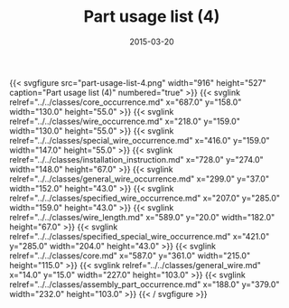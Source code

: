 ﻿---
title: Part usage list (4)
toc: false
type: specs
layout: diagram
date: "2015-03-20"
draft: false
specification: KBL
version: 2.4.sr1
documentType: "Recommendation"
elementType: Diagram
classes:
  - Core_occurrence
  - Wire_occurrence
  - Special_wire_occurrence
  - Installation_instruction
  - General_wire_occurrence
  - Specified_wire_occurrence
  - Wire_length
  - Specified_special_wire_occurrence
  - Core
  - General_wire
  - Assembly_part_occurrence
menu:
  KBL-2.4.sr1:    
    parent: presentation
    identifier: presentation/part-usage-list-4
    weight: 1011 

# Prev/next pager order (if `docs_section_pager` enabled in `params.toml`)
weight: 1011
---
{{< svgfigure src="part-usage-list-4.png" width="916" height="527" caption="Part usage list (4)" numbered="true" >}}
  {{< svglink relref="../../classes/core_occurrence.md" x="687.0" y="158.0" width="130.0" height="55.0" >}}
  {{< svglink relref="../../classes/wire_occurrence.md" x="218.0" y="159.0" width="130.0" height="55.0" >}}
  {{< svglink relref="../../classes/special_wire_occurrence.md" x="416.0" y="159.0" width="147.0" height="55.0" >}}
  {{< svglink relref="../../classes/installation_instruction.md" x="728.0" y="274.0" width="148.0" height="67.0" >}}
  {{< svglink relref="../../classes/general_wire_occurrence.md" x="299.0" y="37.0" width="152.0" height="43.0" >}}
  {{< svglink relref="../../classes/specified_wire_occurrence.md" x="207.0" y="285.0" width="159.0" height="43.0" >}}
  {{< svglink relref="../../classes/wire_length.md" x="589.0" y="20.0" width="182.0" height="67.0" >}}
  {{< svglink relref="../../classes/specified_special_wire_occurrence.md" x="421.0" y="285.0" width="204.0" height="43.0" >}}
  {{< svglink relref="../../classes/core.md" x="587.0" y="361.0" width="215.0" height="115.0" >}}
  {{< svglink relref="../../classes/general_wire.md" x="14.0" y="15.0" width="227.0" height="103.0" >}}
  {{< svglink relref="../../classes/assembly_part_occurrence.md" x="188.0" y="379.0" width="232.0" height="103.0" >}}
{{< / svgfigure >}}
